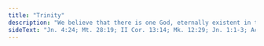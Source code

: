 ```yaml
---
title: "Trinity"
description: "We believe that there is one God, eternally existent in three Persons of one essential nature, power, and eternity: Father, Son, and Holy Spirit."
sideText: "Jn. 4:24; Mt. 28:19; II Cor. 13:14; Mk. 12:29; Jn. 1:1-3; Acts 5:3-4; Jn. 5:23; I Jn. 5:7"
---
```

